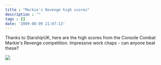 ```yaml
---
title : "Markie's Revenge high scores"
description : ""
tags : []
date: '2009-08-09 21:07:13'
---
```


Thanks to StarshipUK, here are the high scores from the Console Combat Markie's Revenge competition. Impressive work chaps - can anyone beat these?

<img src="http://i24.photobucket.com/albums/c12/b33rman/gamedev/markies%20revenge/screen815.jpg"/>

<!--more-->